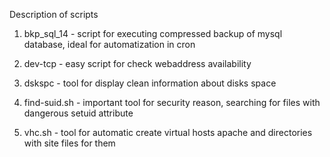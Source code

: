 Description of scripts


1. bkp_sql_14 - script for executing compressed backup of mysql database, ideal for automatization in cron

2. dev-tcp - easy script for check webaddress availability

3. dskspc - tool for display clean information about disks space

4. find-suid.sh - important tool for security reason, searching for files with dangerous setuid attribute

5. vhc.sh - tool for automatic create virtual hosts apache and directories with site files for them



